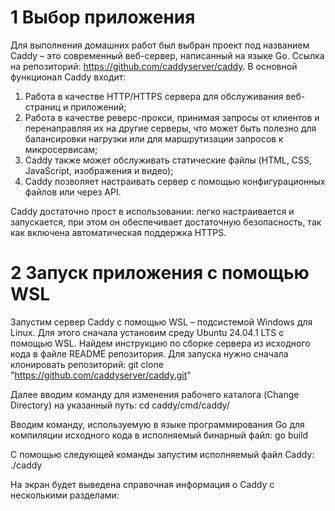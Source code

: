 # 1 Выбор приложения
Для выполнения домашних работ был выбран проект под названием Caddy – это современный веб-сервер, написанный на языке Go. Ссылка на репозиторий: https://github.com/caddyserver/caddy.
В основной функционал Caddy входит:
1. Работа в качестве HTTP/HTTPS сервера для обслуживания веб-страниц и приложений;
2. Работа в качестве реверс-прокси, принимая запросы от клиентов и перенаправляя их на другие серверы, что может быть полезно для балансировки нагрузки или для маршрутизации запросов к микросервисам;
3. Caddy также может обслуживать статические файлы (HTML, CSS, JavaScript, изображения и видео);
4. Caddy позволяет настраивать сервер с помощью конфигурационных файлов или через API.

Caddy достаточно прост в использовании: легко настраивается и запускается, при этом он обеспечивает достаточную безопасность, так как включена автоматическая поддержка HTTPS.

# 2 Запуск приложения с помощью WSL

Запустим сервер Caddy с помощью WSL – подсистемой Windows для Linux.  Для этого сначала установим среду Ubuntu 24.04.1 LTS с помощью WSL. 
Найдем инструкцию по сборке сервера из исходного кода в файле README репозитория. Для запуска нужно сначала клонировать репозиторий:
git clone "https://github.com/caddyserver/caddy.git"

Далее вводим команду для изменения рабочего каталога (Change Directory) на указанный путь:
cd caddy/cmd/caddy/

Вводим команду, используемую в языке программирования Go для компиляции исходного кода в исполняемый бинарный файл:
go build

С помощью следующей команды запустим исполняемый файл Caddy:
./caddy

На экран будет выведена справочная информация о Caddy с несколькими разделами:
